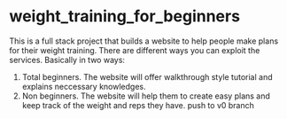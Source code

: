 # weight_training_for_beginners
This is a full stack project that builds a website to help people make plans for their weight training. 
There are different ways you can exploit the services. Basically in two ways: 
1. Total beginners. The website will offer walkthrough style tutorial and explains neccessary knowledges. 
2. Non beginners. The website will help them to create easy plans and keep track of the weight and reps they have. 
push to v0 branch 
